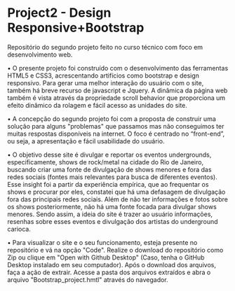 # Project2 - Design Responsive+Bootstrap
 Repositório do segundo projeto feito no curso técnico com foco em desenvolvimento web.

•	O presente projeto foi construído com o desenvolvimento das ferramentas HTML5 e CSS3, acrescentando artifícios como bootstrap e design responsivo. Para gerar uma melhor interação do usuário com o site, também há breve recurso de javascript e Jquery. A dinâmica da página web também é vista através da propriedade scroll behavior que proporciona um efeito dinâmico da rolagem e fácil acesso as unidades do site.

•	A concepção do segundo projeto foi com a proposta de construir uma solução para alguns "problemas" que passamos mas não conseguimos ter muitas respostas disponíveis na internet. O foco é centrado no “front-end”, ou seja, a apresentação e fácil usabilidade do usuário. 

•	O objetivo desse site é divulgar e reportar os eventos undergrounds, especificamente, shows de rock/metal na cidade do Rio de Janeiro, buscando criar uma fonte de divulgação de shows menores e fora das redes sociais (fontes mais relevantes para busca de diferentes eventos). Esse insight foi a partir da experiência empírica, que ao frequentar os shows e procurar por eles, constatei que há uma defasagem de divulgação fora das principais redes sociais. Além de não ter informações e fotos sobre os shows posteriormente, não há uma fonte focada para divulgar shows menores. Sendo assim, a ideia do site é trazer ao usuário informações, resenhas sobre esses eventos e divulgação dos artistas do underground carioca.

•	Para visualizar o site e o seu funcionamento, esteja presente no repositório e vá na opção "Code". Realize o download do repositório como Zip ou clique em "Open with Github Desktop" (Caso, tenha o GitHub Desktop instalado em seu computador). Após o download dos arquivos, faça a ação de extrair. Acesse a pasta dos arquivos extraídos e abra o arquivo "Bootstrap_project.hmtl" através do navegador.


